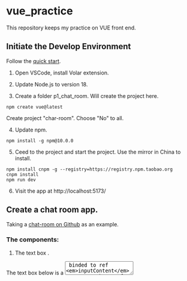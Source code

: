 # vue_practice
This repository keeps my practice on VUE front end.

## Initiate the Develop Environment
Follow the [quick start](https://vuejs.org/guide/quick-start.html).

1. Open VSCode, install Volar extension.

2. Update Node.js to version 18.

3. Create a folder p1_chat_room. Will create the project here.

```
npm create vue@latest
```
Create project "char-room". Choose "No" to all.

4. Update npm.
```
npm install -g npm@10.0.0
```

5. Ceed to the project and start the project.
Use the mirror in China to install.
```
npm install cnpm -g --registry=https://registry.npm.taobao.org
cnpm install
npm run dev
```

6. Visit the app at http://localhost:5173/

## Create a chat room app.
Taking a [chat-room on Github](https://github.com/Coffcer/vue-chat) as an example.

### The components:
1. The text box <TextBox>.

The text box below is a <textarea> binded to ref *inputContent*. Create a button for sending the message in the <textarea> and clean the *inputContent*. Add a keyup listener over ctrl + enter at the <textarea>. 

2. The chat history <CharHistory>.

Use a list to present the dialogs from boths sides. 

3. Add [Pinia](https://pinia.vuejs.org/) state management to synchronize the chat history.

Install Pinia:
```
cnpm install pinia
```

### Create a message interface.
Each message should have the speaker, timestamp and text. However, only typescript supports interface. Ignore it.

## Visit Restful API.
It is recommended to use [axios](https://github.com/axios/axios) to visit Restful APIs.

1. Install axios. 
```
cnpm install axios
```

2. Create an instance and return response data in an asynchronized way with Promise.
```
import axios from 'axios';

var instance = axios.create({
    headers: {
    'Content-Type': 'application/json'
    },
    timeout: 5000,
    baseURL: 'http://127.0.0.1:8080',
    withCredentials: false
})

function getReplyPromise(quertion) {
    return new Promise((resolve, reject) => {
        axiosInstance.post('/askquestion', {
            question: quertion
        })
        .then(response => {
            resolve(response)
        })
        .catch(error =>{
            console.log('error: '+error)
            reject(error)
        })
    })
}

```


## Install [Vuetify](https://vuetifyjs.com/zh-Hans/getting-started/installation/) to buetify components.

1. Install Vuetify through npm.
```
cnpm install vuetify --save
```

2. Add vuefity into App on main.js.
```
// Add Vuetify
import 'vuetify/styles'
import { createVuetify } from 'vuetify'
import * as components from 'vuetify/components'
import * as directives from 'vuetify/directives'

const vuetify = createVuetify({
    components,
    directives,
})

app.use(vuetify)
```

3. Install [icons and fonts](https://vuetifyjs.com/zh-Hans/features/icon-fonts/).
Install the mdi icons first.
```
cnpm install @mdi/font -D
```
Then import it on main.js.
```
import '@mdi/font/css/materialdesignicons.css'
import { aliases, mdi } from 'vuetify/iconsets/mdi'

const vuetify = createVuetify({
	...
    icons: {
        defaultSet: 'mdi',
        aliases,
        sets: {
          mdi
        }
    }
})

```

## Use Vuetify.

1. Use [<v-textarea>](https://vuetifyjs.com/en/components/textareas/).
Add clearable and counter function to the textarea. The clear-icon needs the mdi icon support.
```
<v-textarea clearable counter
        clear-icon="mdi-close-circle"
        label="Type ctrl + enter to send."
        v-model="inputContent" 
        @keyup.ctrl.enter="onKeyup">
        </v-textarea>
```

2. Replace <button> with [<v-btn>](https://vuetifyjs.com/zh-Hans/components/buttons/).
```
<v-btn variant="tonal" color="green" @click="sendMessage">Send</v-btn>
```


3. Buetify the chat history list.
Create a component for each chat item.


## Format date
```
cnpm install moment
```

```
import moment from 'moment';  
  
export default {  
  data() {  
    return {  
      date: new Date()  
    };  
  },  
  computed: {  
    formattedDate() {  
      return moment(this.date).format('YYYY-MM-DD HH:mm:ss');  
    }  
  }  
};
```
